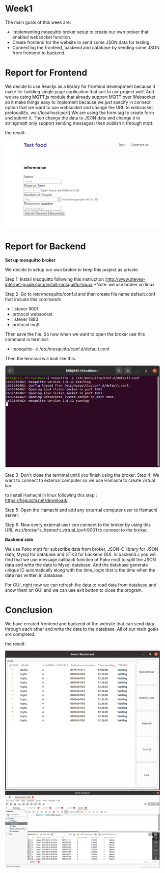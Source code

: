 # Week1
The main goals of this week are:
  - Implementing mosquitto broker setup to create our own broker that enabled websocket function.
  - Create frontend for the website to send some JSON data for testing.
  - Connecting the frontend, backend and database by sending some JSON from frontend to backend.
  
# Report for Frontend
We decide to use Reactjs as a library for frontend development because it make for building single page application that suit to our project well. And we are using MQTT.js module that already support MQTT over Websocket so it make things easy to implement because we just specify in connect option that we want to use websocket and change the URL to websocket protocal(Ex. ws://localhost:port).We are using the form tag to create form and submit it. Then change the data to JSON data and change it to string(mqtt only support sending messages) then publish it through mqtt.

the result:

<img src="frontend1.png">

# Report for Backend
**Set up mosquitto broker**

We decide to setup our own broker to keep this project as private.

Step 1: Install msoquitto following this instruction :http://www.steves-internet-guide.com/install-mosquitto-linux/  *Note: we use broker on linux

Step 2: Go to /etc/mosquitto/conf.d and then create file name default.conf that include this commands

  - listener 9001
  - protocol websocket
  - listener 1883
  - protocol mqtt

Then save the file. So now when we want to open the broker use this command in terminal.

  - mosquitto -c /etc/mosquitto/conf.d/default.conf

Then the terminal will look like this.

<img src="broker_terminal1.png">

Step 3: Don't close the terminal unitil you finish using the broker.
Step 4: We want to connect to external computer so we use Hamachi to create virtual lan.

to install Hamachi in linux following this step : https://haguichi.net/download/

Step 5: Open the Hamachi and add any external computer user to Hamachi server.

Step 6: Now every external user can connect to the broker by using this URL ws://broker's_hamachi_virtual_ipv4:9001 to connect to the broker.

**Backend side**

We use Paho mqtt for subscribe data from broker, JSON-C library for JSON data, Mysql for database and GTK3 for backend GUI.
In backend.c you will find that we use message callback function of Paho mqtt to split the JSON data and write the data to Mysql database.
And the database generate unique ID automatically along with the time_login that is the time when the data has written in database.

For GUI, right now we can refresh the data to read data from database and show them on GUI and we can use exit button to close the program.

# Conclusion
We have created frontend and backend of the website that can send data through each other and write the data to the database. All of our main goals are completed.

the result:

<img src="backend_guit1.png">

<img src="database1.png">
